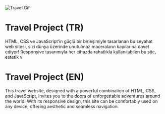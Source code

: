 <img src="./assets/img/animation.gif" alt="Travel Gif">

# Travel Project (TR)

HTML, CSS ve JavaScript'in güçlü bir birleşimiyle tasarlanan bu seyahat web sitesi, sizi dünya üzerinde unutulmaz maceraların kapılarına davet ediyor! Responsive tasarımıyla her cihazda rahatlıkla kullanılabilen bu site, estetik v


# Travel Project (EN)

This travel website, designed with a powerful combination of HTML, CSS, and JavaScript, invites you to the doors of unforgettable adventures around the world! With its responsive design, this site can be comfortably used on any device, offering aesthetic and seamless navigation.